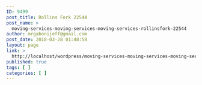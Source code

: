 ```yaml
---
ID: 9499
post_title: Rollins Fork 22544
post_name: >
  moving-services-moving-services-moving-services-rollinsfork-22544
author: mrgabonijeff@gmail.com
post_date: 2018-03-28 01:48:58
layout: page
link: >
  http://localhost/wordpress/moving-services-moving-services-moving-services-rollinsfork-22544/
published: true
tags: [ ]
categories: [ ]
---
```

